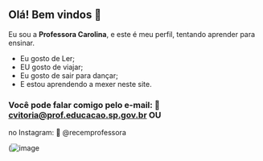 ## Olá! Bem vindos 🖤


Eu sou a **Professora Carolina**, e este é meu perfil, tentando aprender para ensinar.

- Eu gosto de Ler;
- EU gosto de viajar;
- Eu gosto de sair para dançar;
- E estou aprendendo a mexer neste site.
  
### Você pode falar comigo pelo e-mail: 📧 cvitoria@prof.educacao.sp.gov.br OU

no Instagram: 🤏 @recemprofessora  

(![image](https://github.com/user-attachments/assets/595666c8-fc40-44cf-a5ca-6150567cd58c)
